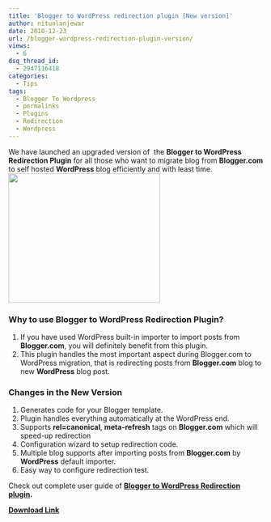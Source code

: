 ```yaml
---
title: 'Blogger to WordPress redirection plugin [New version]'
author: nitunlanjewar
date: 2010-12-23
url: /blogger-wordpress-redirection-plugin-version/
views:
  - 6
dsq_thread_id:
  - 2947116418
categories:
  - Tips
tags:
  - Blogger To Wordpress
  - permalinks
  - Plugins
  - Redirection
  - Wordpress
---
```

We have launched an upgraded version of  the **Blogger to WordPress Redirection Plugin** for all those who want to migrate blog from **Blogger.com** to self hosted **WordPress** blog efficiently and with least time. [<img class="size-full  alignleft wp-image-50326" src="http://cdn.devilsworkshop.org/files/2010/12/blogger-to-wordpress-migration.png" alt="" width="300" height="256" />][1]

### Why to use Blogger to WordPress Redirection Plugin?

  1. If you have used WordPress built-in importer to import posts from **Blogger.com**, you will definitely benefit from this plugin.
  2. This plugin handles the most important aspect during Blogger.com to WordPress migration, that is redirecting posts from **Blogger.com** blog to new **WordPress** blog post.

### Changes in the New Version

  1. Generates code for your Blogger template.
  2. Plugin handles everything automatically at the WordPress end.
  3. Supports **rel=canonical**, **meta-refresh** tags on **Blogger.com** which will speed-up redirection
  4. Configuration wizard to setup redirection code.
  5. Multiple blog supports after importing posts from **Blogger.com** by **WordPress** default importer.
  6. Easy way to configure redirection test.

Check out complete user guide of **<a href="http://bloggertowp.org/blogger-to-wordpress-redirection-plugin" onclick="_gaq.push(['_trackEvent', 'outbound-article', 'http://bloggertowp.org/blogger-to-wordpress-redirection-plugin', 'Blogger to WordPress Redirection plugin']);" title="Blogger to WordPress redirection plugin">Blogger to WordPress Redirection plugin</a>.**

<a href="http://downloads.wordpress.org/plugin/blogger-to-wordpress-redirection.zip" onclick="_gaq.push(['_trackEvent', 'outbound-article', 'http://downloads.wordpress.org/plugin/blogger-to-wordpress-redirection.zip', 'Download Link']);" title="Blogger to WordPress redirection plugin"><strong>Download Link</strong></a>

 [1]: http://cdn.devilsworkshop.org/files/2010/12/blogger-to-wordpress-migration.png
